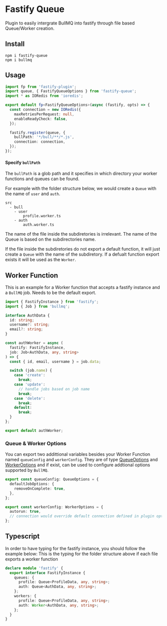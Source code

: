 # Fastify Queue

Plugin to easily intergrate BullMQ into fastify through file based Queue/Worker creation.

## Install

```
npm i fastify-queue
npm i bullmq
```

## Usage

```typescript
import fp from 'fastify-plugin';
import queue, { FastifyQueueOptions } from 'fastify-queue';
import * as IORedis from 'ioredis';

export default fp<FastifyQueueOptions>(async (fastify, opts) => {
  const connection = new IORedis({
    maxRetriesPerRequest: null,
    enableReadyCheck: false,
  });

  fastify.register(queue, {
    bullPath: '*/bull/**/*.js',
    connection: connection,
  });
});
```

#### Specify `bullPath`

The `bullPath` is a glob path and it specifies in which directory your worker functions and queues can be found.

For example with the folder structure below, we would create a `Queue` with the name of `user` and `auth`.

```
src
  - bull
    - user
        profile.worker.ts
    - auth
        auth.worker.ts
```

The name of the file inside the subdiretories is irrelevant. The name of the Queue is based on the subdirectories name.

If the file inside the subdiretories do not export a default function, it will just create a `Queue` with the name of the subdiretory. If a defualt function export exists it will be used as the `Worker`.

## Worker Function

This is an example for a Worker function that accepts a fastify instance and a `BullMQ` job. Needs to be the default export.

```typescript
import { FastifyInstance } from 'fastify';
import { Job } from 'bullmq';

interface AuthData {
  id: string;
  username?: string;
  email?: string;
}

const authWorker = async (
  fastify: FastifyInstance,
  job: Job<AuthData, any, string>
) => {
  const { id, email, username } = job.data;

  switch (job.name) {
    case 'create':
      break;
    case 'update':
      // handle jobs based on job name
      break;
    case 'delete':
      break;
    default:
      break;
  }
};

export default authWorker;
```

### Queue & Worker Options

You can export two addittional variables besides your Worker Function named `queueConfig` and `workerConfig`. They are of type [QueueOptions](https://github.com/taskforcesh/bullmq/blob/dd7efc3390e4a9a90f1b3ee0c3e3c74deb1f0369/docs/gitbook/api/bullmq.queueoptions.md) and [WorkerOptions](https://github.com/taskforcesh/bullmq/blob/dd7efc3390e4a9a90f1b3ee0c3e3c74deb1f0369/docs/gitbook/api/bullmq.workeroptions.md) and if exist, can be used to configure addtional options supported by `BullMQ`.

```typescript
export const queueConfig: QueueOptions = {
  defaultJobOptions: {
    removeOnComplete: true,
  },
};

export const workerConfig: WorkerOptions = {
  autorun: true,
  // connection would override default connection defined in plugin options
};
```

## Typescript

In order to have typing for the fastify instance, you should follow the example below:
This is the typing for the folder structure above if each file exports a worker function

```typescript
declare module 'fastify' {
  export interface FastifyInstance {
    queues: {
      profile: Queue<ProfileData, any, string>;
      auth: Queue<AuthData, any, string>;
    };
    workers: {
      profile: Queue<ProfileData, any, string>;
      auth: Worker<AuthData, any, string>;
    };
  }
}
```

